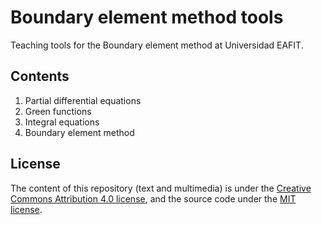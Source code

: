 # Boundary element method tools

Teaching tools for the Boundary element method at Universidad EAFIT.

## Contents

1. Partial differential equations
2. Green functions
3. Integral equations
4. Boundary element method

## License

The content of this repository (text and multimedia) is under the
[Creative Commons Attribution 4.0 license](http://choosealicense.com/licenses/cc-by-4.0/),
and the source code under the
[MIT license](https://opensource.org/licenses/mit-license.php).
